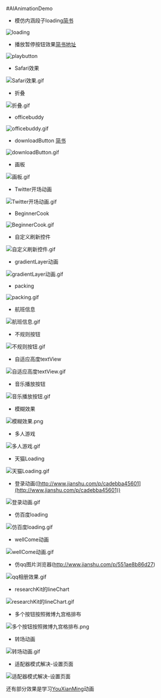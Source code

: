 #AIAnimationDemo


+ 模仿内涵段子loading[简书](http://www.jianshu.com/p/030e9a233eed)

![loading](https://github.com/aizexin/AIAnimationDemo/blob/master/AIAnimationDemo/GIF/loading.gif)

+ 播放暂停按钮效果[简书地址](http://www.jianshu.com/p/ae674abf51aa)

![playbutton](https://github.com/aizexin/AIAnimationDemo/blob/master/AIAnimationDemo/GIF/playbutton.gif)

+ Safari效果

![Safari效果.gif](https://github.com/aizexin/AIAnimationDemo/blob/master/AIAnimationDemo/GIF/Safari效果.gif)


+ 折叠

![折叠.gif](https://github.com/aizexin/AIAnimationDemo/blob/master/AIAnimationDemo/GIF/折叠.gif)

+ officebuddy

![officebuddy.gif](https://github.com/aizexin/AIAnimationDemo/blob/master/AIAnimationDemo/GIF/officebuddy.gif)

+ downloadButton [简书](http://www.jianshu.com/p/6b24c52b24a9)

![downloadButton.gif](https://github.com/aizexin/AIAnimationDemo/blob/master/AIAnimationDemo/GIF/downloadButton.gif)

+ 画板

![画板.gif](https://github.com/aizexin/AIAnimationDemo/blob/master/AIAnimationDemo/GIF/画板.gif)


+ Twitter开场动画

![Twitter开场动画.gif](https://github.com/aizexin/AIAnimationDemo/blob/master/AIAnimationDemo/GIF/Twitter开场动画.gif)

+ BeginnerCook

![BeginnerCook.gif](https://github.com/aizexin/AIAnimationDemo/blob/master/AIAnimationDemo/GIF/BeginnerCook.gif)

+ 自定义刷新控件

![自定义刷新控件.gif](https://github.com/aizexin/AIAnimationDemo/blob/master/AIAnimationDemo/GIF/自定义刷新控件.gif)

+ gradientLayer动画

![gradientLayer动画.gif](https://github.com/aizexin/AIAnimationDemo/blob/master/AIAnimationDemo/GIF/辉光效果.gif)

+ packing

![packing.gif](https://github.com/aizexin/AIAnimationDemo/blob/master/AIAnimationDemo/GIF/packing.gif)

+ 航班信息

![航班信息.gif](https://github.com/aizexin/AIAnimationDemo/blob/master/AIAnimationDemo/GIF/航班信息.gif)


+ 不规则按钮

![不规则按钮.gif](https://github.com/aizexin/AIAnimationDemo/blob/master/AIAnimationDemo/GIF/不规则按钮.gif)

+ 自适应高度textView

![自适应高度textView.gif](https://github.com/aizexin/AIAnimationDemo/blob/master/AIAnimationDemo/GIF/自适应高度textView.gif)


+ 音乐播放按钮

![音乐播放按钮.gif](https://github.com/aizexin/AIAnimationDemo/blob/master/AIAnimationDemo/GIF/音乐播放按钮.gif)

+ 模糊效果

![模糊效果.png](http://upload-images.jianshu.io/upload_images/1389261-13ef39de9f997b70.png?imageMogr2/auto-orient/strip%7CimageView2/2/w/300)

+ 多人游戏

![多人游戏.gif](https://github.com/aizexin/AIAnimationDemo/blob/master/AIAnimationDemo/GIF/多人游戏.gif)


+ 天猫Loading

![天猫Loading.gif](http://upload-images.jianshu.io/upload_images/1389261-0e921079215f2186.gif?imageMogr2/auto-orient/strip)

+ 登录动画([http://www.jianshu.com/p/cadebba45601](http://www.jianshu.com/p/cadebba45601))

![登录动画.gif](https://github.com/aizexin/AIAnimationDemo/blob/master/AIAnimationDemo/GIF/登录.gif)

+ 仿百度loading

![仿百度loading.gif](http://upload-images.jianshu.io/upload_images/1389261-02b39f56c5e297d8.gif?imageMogr2/auto-orient/strip)

+ wellCome动画

![wellCome动画.gif](http://upload-images.jianshu.io/upload_images/1389261-15c61e1b8971b4fb.gif?imageMogr2/auto-orient/strip)

+ 仿qq图片浏览器(http://www.jianshu.com/p/551ae8b86d27)

![qq相册效果.gif](https://github.com/aizexin/AIAnimationDemo/blob/master/AIAnimationDemo/GIF/模仿QQ图片浏览器.gif)

+ researchKit的lineChart

![researchKit的lineChart.gif](http://upload-images.jianshu.io/upload_images/1389261-f68e9e9f336b3dd5.gif?imageMogr2/auto-orient/strip)

+ 多个按钮按照微博九宫格排布

![多个按钮按照微博九宫格排布.png](http://upload-images.jianshu.io/upload_images/1389261-8bda563235c41e05.png?imageMogr2/auto-orient/strip%7CimageView2/2/w/300)

+ 转场动画

![转场动画.gif](https://github.com/aizexin/AIAnimationDemo/blob/master/AIAnimationDemo/GIF/转场动画.gif)

+ 适配器模式解决-设置页面

![适配器模式解决-设置页面](http://upload-images.jianshu.io/upload_images/1389261-95832670a2f35f77.png?imageMogr2/auto-orient/strip%7CimageView2/2/w/300)



还有部分效果是学习[YouXianMing](https://github.com/YouXianMing)动画
